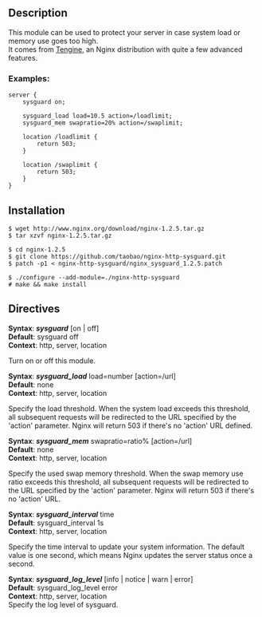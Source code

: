 ## Description

This module can be used to protect your server in case system load or memory use goes too high.<br/>
It comes from [Tengine](http://tengine.taobao.org), an Nginx distribution with quite a few advanced features.

### Examples:

    server {
        sysguard on;

        sysguard_load load=10.5 action=/loadlimit;
        sysguard_mem swapratio=20% action=/swaplimit;

        location /loadlimit {
            return 503;
        }

        location /swaplimit {
            return 503;
        }
    }

## Installation

    $ wget http://www.nginx.org/download/nginx-1.2.5.tar.gz
    $ tar xzvf nginx-1.2.5.tar.gz
    
    $ cd nginx-1.2.5
    $ git clone https://github.com/taobao/nginx-http-sysguard.git
    $ patch -p1 < nginx-http-sysguard/nginx_sysguard_1.2.5.patch
    
    $ ./configure --add-module=./nginx-http-sysguard
    # make && make install

## Directives

**Syntax**: ***sysguard*** [on | off]  
**Default**: sysguard off  
**Context**: http, server, location  

Turn on or off this module.
<br/>

**Syntax**: ***sysguard_load*** load=number [action=/url]  
**Default**: none  
**Context**: http, server, location  

Specify the load threshold. When the system load exceeds this threshold, all subsequent requests will be redirected to the URL specified by the 'action' parameter. Nginx will return 503 if there's no 'action' URL defined.
<br/>

**Syntax**: ***sysguard_mem*** swapratio=ratio% [action=/url]  
**Default**: none  
**Context**: http, server, location  

Specify the used swap memory threshold. When the swap memory use ratio exceeds this threshold, all subsequent requests will be redirected to the URL specified by the 'action' parameter. Nginx will return 503 if there's no 'action' URL.
<br/>

**Syntax**: ***sysguard_interval*** time  
**Default**: sysguard_interval 1s  
**Context**: http, server, location  

Specify the time interval to update your system information. The default value is one second, which means Nginx updates the server status once a second.
<br/>

**Syntax**: ***sysguard_log_level*** [info | notice | warn | error]  
**Default**: sysguard_log_level error  
**Context**: http, server, location  
Specify the log level of sysguard.
<br/>